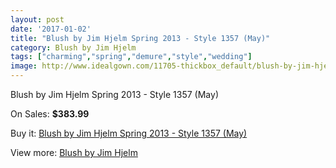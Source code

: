 ```yaml
---
layout: post
date: '2017-01-02'
title: "Blush by Jim Hjelm Spring 2013 - Style 1357 (May)"
category: Blush by Jim Hjelm
tags: ["charming","spring","demure","style","wedding"]
image: http://www.idealgown.com/11705-thickbox_default/blush-by-jim-hjelm-spring-2013-style-1357-may.jpg
---
```

Blush by Jim Hjelm Spring 2013 - Style 1357 (May)

On Sales: **$383.99**
<a href="https://www.idealgown.com/en/blush-by-jim-hjelm/4760-blush-by-jim-hjelm-spring-2013-style-1357-may.html"><amp-img layout="responsive" width="600" height="600" src="//www.idealgown.com/11705-thickbox_default/blush-by-jim-hjelm-spring-2013-style-1357-may.jpg" alt="Blush by Jim Hjelm Spring 2013 - Style 1357 (May) 0" /></a>
<a href="https://www.idealgown.com/en/blush-by-jim-hjelm/4760-blush-by-jim-hjelm-spring-2013-style-1357-may.html"><amp-img layout="responsive" width="600" height="600" src="//www.idealgown.com/11709-thickbox_default/blush-by-jim-hjelm-spring-2013-style-1357-may.jpg" alt="Blush by Jim Hjelm Spring 2013 - Style 1357 (May) 1" /></a>
<a href="https://www.idealgown.com/en/blush-by-jim-hjelm/4760-blush-by-jim-hjelm-spring-2013-style-1357-may.html"><amp-img layout="responsive" width="600" height="600" src="//www.idealgown.com/11708-thickbox_default/blush-by-jim-hjelm-spring-2013-style-1357-may.jpg" alt="Blush by Jim Hjelm Spring 2013 - Style 1357 (May) 2" /></a>
<a href="https://www.idealgown.com/en/blush-by-jim-hjelm/4760-blush-by-jim-hjelm-spring-2013-style-1357-may.html"><amp-img layout="responsive" width="600" height="600" src="//www.idealgown.com/11707-thickbox_default/blush-by-jim-hjelm-spring-2013-style-1357-may.jpg" alt="Blush by Jim Hjelm Spring 2013 - Style 1357 (May) 3" /></a>
<a href="https://www.idealgown.com/en/blush-by-jim-hjelm/4760-blush-by-jim-hjelm-spring-2013-style-1357-may.html"><amp-img layout="responsive" width="600" height="600" src="//www.idealgown.com/11706-thickbox_default/blush-by-jim-hjelm-spring-2013-style-1357-may.jpg" alt="Blush by Jim Hjelm Spring 2013 - Style 1357 (May) 4" /></a>

Buy it: [Blush by Jim Hjelm Spring 2013 - Style 1357 (May)](https://www.idealgown.com/en/blush-by-jim-hjelm/4760-blush-by-jim-hjelm-spring-2013-style-1357-may.html "Blush by Jim Hjelm Spring 2013 - Style 1357 (May)")

View more: [Blush by Jim Hjelm](https://www.idealgown.com/en/58-blush-by-jim-hjelm "Blush by Jim Hjelm")